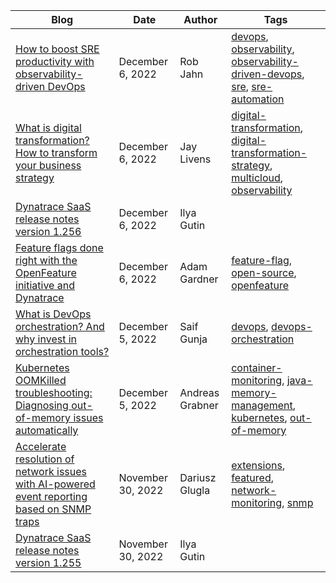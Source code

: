 |Blog     |Date   |Author     | Tags    |
|---------|---------|---------|---------|
| [How to boost SRE productivity with observability-driven DevOps](https://www.dynatrace.com/news/blog/getting-started-observability-driven-devops/) | December 6, 2022 | Rob Jahn | [devops](https://www.dynatrace.com/news/tag/devops), [observability](https://www.dynatrace.com/news/tag/observability), [observability-driven-devops](https://www.dynatrace.com/news/tag/observability-driven-devops), [sre](https://www.dynatrace.com/news/tag/sre), [sre-automation](https://www.dynatrace.com/news/tag/sre-automation) | 
| [What is digital transformation? How to transform your business strategy](https://www.dynatrace.com/news/blog/what-is-digital-transformation/) | December 6, 2022 | Jay Livens | [digital-transformation](https://www.dynatrace.com/news/tag/digital-transformation), [digital-transformation-strategy](https://www.dynatrace.com/news/tag/digital-transformation-strategy), [multicloud](https://www.dynatrace.com/news/tag/multicloud), [observability](https://www.dynatrace.com/news/tag/observability) | 
| [Dynatrace SaaS release notes version 1.256](https://www.dynatrace.com/news/blog/dynatrace-saas-release-notes-version-1-256/) | December 6, 2022 | Ilya Gutin |  | 
| [Feature flags done right with the OpenFeature initiative and Dynatrace](https://www.dynatrace.com/news/blog/feature-flags-with-openfeature-and-dynatrace/) | December 6, 2022 | Adam Gardner | [feature-flag](https://www.dynatrace.com/news/tag/feature-flag), [open-source](https://www.dynatrace.com/news/tag/open-source), [openfeature](https://www.dynatrace.com/news/tag/openfeature) | 
| [What is DevOps orchestration? And why invest in orchestration tools?](https://www.dynatrace.com/news/blog/what-is-orchestration/) | December 5, 2022 | Saif Gunja | [devops](https://www.dynatrace.com/news/tag/devops), [devops-orchestration](https://www.dynatrace.com/news/tag/devops-orchestration) | 
| [Kubernetes OOMKilled troubleshooting: Diagnosing out-of-memory issues automatically](https://www.dynatrace.com/news/blog/kubernetes-oomkilled-out-of-memory-troubleshooting/) | December 5, 2022 | Andreas Grabner | [container-monitoring](https://www.dynatrace.com/news/tag/container-monitoring), [java-memory-management](https://www.dynatrace.com/news/tag/java-memory-management), [kubernetes](https://www.dynatrace.com/news/tag/kubernetes), [out-of-memory](https://www.dynatrace.com/news/tag/out-of-memory) | 
| [Accelerate resolution of network issues with AI-powered event reporting based on SNMP traps](https://www.dynatrace.com/news/blog/accelerate-resolution-of-network-issues-with-ai-powered-event-reporting/) | November 30, 2022 | Dariusz Glugla | [extensions](https://www.dynatrace.com/news/tag/extensions), [featured](https://www.dynatrace.com/news/tag/featured), [network-monitoring](https://www.dynatrace.com/news/tag/network-monitoring), [snmp](https://www.dynatrace.com/news/tag/snmp) | 
| [Dynatrace SaaS release notes version 1.255](https://www.dynatrace.com/news/blog/dynatrace-saas-release-notes-version-1-255/) | November 30, 2022 | Ilya Gutin |  | 
